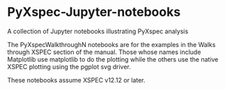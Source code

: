 # PyXspec-Jupyter-notebooks
A collection of Jupyter notebooks illustrating PyXspec analysis

The PyXspecWalkthroughN notebooks are for the examples in the Walks through XSPEC section of the manual. Those whose names include Matplotlib use matplotlib to do the plotting while the others use the native XSPEC plotting using the pgplot svg driver.

These notebooks assume XSPEC v12.12 or later.
